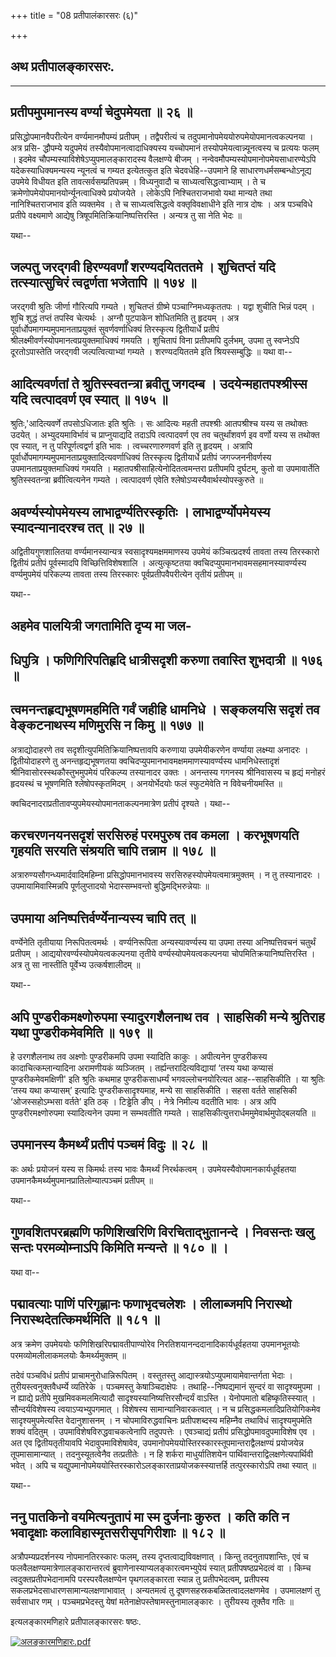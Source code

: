 +++
title = "08 प्रतीपालंकारसरः (६)"

+++


## अथ प्रतीपालङ्कारसरः.

------------------------------------------------------------------------



## प्रतीपमुपमानस्य वर्ण्या चेदुपमेयता ॥ २६ ॥

प्रसिद्धोपमानवैपरीत्येन वर्ण्यमानमौपम्यं प्रतीपम् । तद्वैपरीत्यं च
तदुपमानोपमेययोरुपमेयोपमानत्वकल्पनया । अत्र प्रसि- द्धौपम्ये यदुपमेयं
तस्यैवोपमानत्वादाधिक्यस्य यच्चोपमानं तस्योपमेयत्वान्न्यूनत्वस्य च
प्रत्ययः फलम् । इदमेव चौपम्यस्याविशेषेऽप्युपमालङ्कारादस्य वैलक्षण्ये
बीजम् । नन्वेवमौपम्यस्योपमानोपमेयसाधारण्येऽपि यदेकस्याधिक्यमन्यस्य
न्यूनत्वं च गम्यत इत्येतत्कुत इति चेदवधेहि--उपमाने हि
साधारणधर्मसम्बन्धोऽनूद्य उपमेये विधीयत इति तावत्सर्वसम्प्रतिपन्नम् ।
विध्यनुवादौ च साध्यत्वसिद्धत्वाभ्याम् । ते च
क्रमेणोपमेयोपमानयोर्न्यूनत्वाधिक्ये प्रयोजयेते । लोकेऽपि निश्चितराजभावो
यथा मान्यते तथा नानिश्चितराजभाव इति व्यक्तमेव । ते च साध्यत्वसिद्धत्वे
वक्तृविवक्षाधीने इति नात्र दोषः । अत्र पञ्चविधे प्रतीपे वक्ष्यमाणे
आद्येषु त्रिषूपमितिक्रियानिष्पत्तिरस्ति । अन्यत्र तु सा नेति भेदः ॥

यथा--



## जल्पतु जरद्गवी हिरण्यवर्णां शरण्यदयितततमे । शुचितप्तं यदि तत्स्यात्सुचिरं त्वद्वर्णता भजेतापि ॥ १७४ ॥

जरद्गवी श्रुतिः जीर्णा गौरित्यपि गम्यते । शुचितप्तं ग्रीष्मे
पञ्चाग्निमध्यकृततपः । यद्वा शुचीति भिन्नं पदम् । शुचि शुद्धं तप्तं
तपस्वि चेत्यर्थः । अग्नौ पुटपाकेन शोधितमिति तु हृदयम् । अत्र
पूर्वार्धोपमागम्यमुपमानताप्रयुक्तं सुवर्णवर्णाधिक्यं तिरस्कृत्य
द्वितीयार्धे प्रतीपं श्रीलक्ष्मीवर्णस्योपमानत्वप्रयुक्तमाधिक्यं गमयति ।
शुचितापं विना प्रतीपमपि दुर्लभम्, उपमा तु स्वप्नेऽपि दूरतोऽपास्तेति
जरद्गवी जल्पत्वित्याभ्यां गम्यते । शरण्यदयिततमे इति श्रियस्सम्बुद्धिः ॥
यथा वा--



## आदित्यवर्णतां ते श्रुतिस्स्वतन्त्रा ब्रवीतु जगदम्ब । उदयेन्महातपश्श्रीस्स यदि त्वत्पादवर्ण एव स्यात् ॥ १७५ ॥

श्रुतिः,'आदित्यवर्णे तपसोऽधिजातः इति श्रुतिः । सः आदित्यः महती
तपश्श्रीः आतपश्रीश्च यस्य स तथोक्तः उदयेत् । अभ्युदयमाविर्भावं च
प्राप्नुयाद्यदि तदाऽपि त्वत्पादवर्ण एव तव चतुर्थांशवर्ण इव वर्णो यस्य स
तथोक्त एव स्यात्, न तु परिपूर्णत्वद्वर्ण इति भावः । त्वच्चरणारुणवर्ण इति
तु हृदयम् । अत्रापि पूर्वार्धोपमागम्यमुपमानताप्रयुक्तादित्यवर्णाधिक्यं
तिरस्कृत्य द्वितीयार्धे प्रतीपं जगज्जननीवर्णस्य उपमानताप्रयुक्तमाधिक्यं
गमयति । महातपश्रीसाहित्येनोदितत्वमन्तरा प्रतीपमपि दुर्घटम्, कुतो वा
उपमावार्तेति श्रुतिस्स्वतन्त्रा ब्रवीत्वित्यनेन गम्यते । त्वत्पादवर्ण
एवेति श्लेषोऽप्यस्यैवार्थस्योपस्कुरुते ॥

## अवर्ण्यस्योपमेयस्य लाभाद्वर्ण्यतिरस्कृतिः । लाभाद्वर्ण्योपमेयस्य स्यादन्यानादरश्च तत् ॥ २७ ॥

अद्वितीयगुणशालितया वर्ण्यमानस्यान्यत्र स्वसादृश्यमक्षममाणस्य उपमेयं
कञ्चित्प्रदर्श्य तावता तस्य तिरस्कारो द्वितीयं प्रतीपं पूर्वस्मादपि
विच्छित्तिविशेषशालि । अत्युत्कृष्टतया
क्वचिदप्युपमानभावमसहमानस्यावर्ण्यस्य वर्ण्यमुपमेयं परिकल्प्य तावता तस्य
तिरस्कारः पूर्वप्रतीपवैपरीत्येन तृतीयं प्रतीपम् ॥

यथा--



## अहमेव पालयित्री जगतामिति दृप्य मा जल-

## धिपुत्रि । फणिगिरिपतिहृदि धात्रीसदृशी करुणा तवास्ति शुभदात्री ॥ १७६ ॥



## त्वमनन्तहृद्यभूषणमहमिति गर्वं जहीहि धामनिधे । सङ्कलयसि सदृशं तव वेङ्कटनाथस्य मणिमुरसि न किमु ॥ १७७ ॥

अत्राद्योदाहरणे तव सदृशीत्युपमितिक्रियानिष्पत्तावपि करुणाया उपमेयीकरणेन
वर्ण्याया लक्ष्म्या अनादरः । द्वितीयोदाहरणे तु अनन्तहृद्यभूषणतया
क्वचिदप्युपमानभावमक्षममाणस्यावर्ण्यस्य धामनिधेस्तादृशं
श्रीनिवासोरस्स्थकौस्तुभमुपमेयं परिकल्प्य तस्यानादर उक्तः । अनन्तस्य
गगनस्य श्रीनिवासस्य च हृद्यं मनोहरं हृदयस्थं च भूषणमिति
श्लेषोपस्कृतमिदम् । अनयोर्भेदयोः फलं स्फुटमेवेति न विवेचनीयमस्ति ॥

क्वचिदनादराप्रतीतावप्युपमेयस्योपमानताकल्पनमात्रेण प्रतीपं दृश्यते ।
यथा--



## करचरणनयनसदृशं सरसिरुहं परमपुरुष तव कमला । करभूषणयति गृहयति सरयति संश्रयति चापि तन्नाम ॥ १७८ ॥

अत्रारुण्यसौगन्ध्यमार्दवादिमहिम्ना प्रसिद्धोपमानभावस्य
सरसिरुहस्योपमेयत्वमात्रमुक्तम् । न तु तस्यानादरः । उपमायामिवास्मिन्नपि
पूर्णलुप्तादयो भेदास्सम्भवन्तो बुद्धिमद्भिरुन्नेयाः ॥

## उपमाया अनिष्पत्तिर्वर्ण्येनान्यस्य चापि तत् ॥

वर्ण्येनेति तृतीयाया निरूपितत्वमर्थः । वर्ण्यनिरूपिता अन्यस्यावर्ण्यस्य
या उपमा तस्या अनिष्पत्तिवचनं चतुर्थं प्रतीपम् ।
आद्ययोरवर्ण्यस्योपमेयत्वकल्पनया तृतीये वर्ण्यस्योपमेयत्वकल्पनया
चोपमितिक्रयानिष्पत्तिरस्ति । अत्र तु सा नास्तीति पूर्वेभ्य
उत्कर्षशालीदम् ॥

यथा--



## अपि पुण्डरीकमक्ष्णोरुपमा स्यादुरगशैलनाथ तव । साहसिकी मन्ये श्रुतिराह यथा पुण्डरीकमेवमिति ॥ १७९ ॥

हे उरगशैलनाथ तव अक्ष्णोः पुण्डरीकमपि उपमा स्यादिति काकुः । अपीत्यनेन
पुण्डरीकस्य कादाचित्कम्लान्यादिना अरामणीयकं व्यञ्जितम् ।
तर्ह्यन्तरादित्यविद्यायां ‘तस्य यथा कप्यासं पुण्डरीकमेवमक्षिणी' इति
श्रुतिः कथमाह पुण्डरीकसाधर्म्यं भगवल्लोचनयोरित्यत आह--साहसिकीति । या
श्रुतिः ‘तस्य यथा कप्यासम्’ इत्यादिः पुण्डरीकसादृश्यमाह, मन्ये सा
साहसिकीति । सहसा वर्तते साहसिकी ‘ओजस्सहोऽम्भसा वर्तते’ इति ठक् ।
टिड्ढेति ङीप् । नेत्रे निमील्य वदतीति भावः । अत्र अपि
पुण्डरीरमक्ष्णोरुपमा स्यादित्यनेन उपमा न सम्भवतीति गम्यते ।
साहसिकीत्युत्तरार्धममुमेवार्थमुपोद्बलयति ॥



## उपमानस्य कैमर्थ्यं प्रतीपं पञ्चमं विदुः ॥ २८ ॥

कः अर्थः प्रयोजनं यस्य स किमर्थः तस्य भावः कैमर्थ्यं निरर्थकत्वम् ।
उपमेयस्यैवोपमानकार्यधूर्वहतया उपमानकैमर्थ्यमुपमानप्रातिलोम्यात्पञ्चमं
प्रतीपम् ॥

यथा--



## गुणवशितपरब्रह्मणि फणिशिखरिणि विरचिताद्भुतानन्दे । निवसन्तः खलु सन्तः परमव्योम्नाऽपि किमिति मन्यन्ते ॥ १८० ॥ ।

यथा वा--



## पद्मावत्याः पाणिं परिगृह्णानः फणाभृदचलेशः । लीलाब्जमपि निरास्थो निरास्थदेतत्किमर्थमिति ॥ १८१ ॥

अत्र क्रमेण उपमेययोः फणिशिखरिपद्मावतीपाण्योरेव
निरतिशयानन्ददानादिकार्यधूर्वहतया उपमानभूतयोः परमव्योमलीलाकमलयोः
कैमर्थ्यमुक्तम् ॥

तदेवं पञ्चविधं प्रतीपं प्राचामनुरोधान्निरूपितम् । वस्तुतस्तु
आद्यास्त्रयोऽप्युपमायामेवान्तर्गता भेदाः । तुरीयस्त्वनुक्तवैधर्म्ये
व्यतिरेके । पञ्चमस्तु केषाञ्चिदाक्षेपः । तथाहि--निष्पद्यमानं सुन्दरं वा
सादृश्यमुपमा । न ह्याद्ये प्रतीपे मुखमिवकमलमित्यादौ
सादृश्यस्यानिष्यत्तिरसौन्दर्यं वाऽस्ति । येनोपमातो बहिष्कृतिस्स्यात् ।
सौन्दर्यविशेषस्य त्वयाऽप्यभ्युपगमात् । विशेषस्य सामान्यानिवारकत्वात् । न
च प्रसिद्धकमलादिप्रतियोगिकमेव सादृश्यमुपमेत्यस्ति वेदानुशासनम् । न
चोपमाविरुद्धवाचिनः प्रतीपशब्दस्य महिम्नैव तथाविधं सादृश्यमुपमेति शक्यं
वदितुम् । उपमाविशेषविरुद्धवाचकत्वेनापि तदुपपत्तेः । एवञ्चाद्यं प्रतीपं
प्रसिद्धोपमावदुपमाविशेष एव । अत एव द्वितीयतृतीयावपि भेदावुपमाविशेषावेव,
उपमानोपमेययोस्तिरस्कारस्तूपमान्तराद्वैलक्षण्यं प्रयोजयेन्न
तूपमासामान्यात् । तदनुस्यूतत्वेनैव तत्प्रतीतेः । न हि शर्करा
माधुर्यातिशयेन पार्थिवान्तराद्विलक्षणेत्यपार्थिवी भवेत् । अपि च
यद्युपमानोपमेययोस्तिरस्कारोऽलङ्कारताप्रयोजकस्स्यात्तर्हि तत्पुरस्कारोऽपि
तथा स्यात् ॥

यथा--



## ननु पातकिनो वयमित्यनुतापं मा स्म दुर्जनाः कुरुत । कति कति न भवादृक्षाः कलाविहास्मृतसरीसृपगिरीशाः ॥ १८२ ॥

अत्रौपम्यप्रदर्शनस्य नोपमानतिरस्कारः फलम्, तस्य दृप्तत्वाद्यविवक्षणात् ।
किन्तु तदनुतापशान्तिः, एवं च फलवैलक्षण्यमात्रेणालङ्कारान्तरत्वं
ब्रुवाणेनास्याप्यलङ्कारत्वमभ्युपेयं स्यात् प्रतीपषष्ठप्रभेदत्वं वा ।
किम्च त्वदुक्तप्रतीपभेदानामपि परस्परवैलक्षण्येन पृथगलङ्कारता स्यान्न तु
प्रतीपभेदत्वम्, प्रतीपस्य सकलप्रभेदसाधारणसामान्यलक्षणाभावात् । अन्यतमत्वं
तु दूषणसहस्रकबळितत्वादलक्षणमेव । उपमालक्षणं तु सर्वसाधार णम् ।
पञ्चमप्रभेदस्तु येषां मतेनाक्षेपस्तेषामस्तुनामालङ्कारः । तुरीयस्य
तूक्तैव गतिः ॥

इत्यलङ्कारमणिहारे प्रतीपालङ्कारसरः षष्ठः.

[![अलङ्कारमणिहारः.pdf](//upload.wikimedia.org/wikisource/sa/thumb/3/3b/%E0%A4%85%E0%A4%B2%E0%A4%99%E0%A5%8D%E0%A4%95%E0%A4%BE%E0%A4%B0%E0%A4%AE%E0%A4%A3%E0%A4%BF%E0%A4%B9%E0%A4%BE%E0%A4%B0%E0%A4%83.pdf/page110-395px-%E0%A4%85%E0%A4%B2%E0%A4%99%E0%A5%8D%E0%A4%95%E0%A4%BE%E0%A4%B0%E0%A4%AE%E0%A4%A3%E0%A4%BF%E0%A4%B9%E0%A4%BE%E0%A4%B0%E0%A4%83.pdf.jpg)](/w/index.php?title=%E0%A4%B8%E0%A4%9E%E0%A5%8D%E0%A4%9A%E0%A4%BF%E0%A4%95%E0%A4%BE:%E0%A4%85%E0%A4%B2%E0%A4%99%E0%A5%8D%E0%A4%95%E0%A4%BE%E0%A4%B0%E0%A4%AE%E0%A4%A3%E0%A4%BF%E0%A4%B9%E0%A4%BE%E0%A4%B0%E0%A4%83.pdf&page=110)

